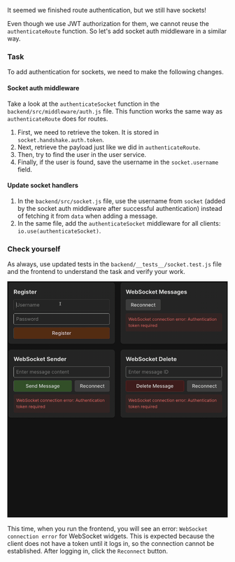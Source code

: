 It seemed we finished route authentication, but we still have sockets!

Even though we use JWT authorization for them, we cannot reuse the `authenticateRoute` function.
So let's add socket auth middleware in a similar way.

### Task
To add authentication for sockets, we need to make the following changes.

#### Socket auth middleware
Take a look at the `authenticateSocket` function in the `backend/src/middleware/auth.js` file.
This function works the same way as `authenticateRoute` does for routes.

1. First, we need to retrieve the token. It is stored in `socket.handshake.auth.token`.
2. Next, retrieve the payload just like we did in `authenticateRoute`.
3. Then, try to find the user in the user service.
4. Finally, if the user is found, save the username in the `socket.username` field.

#### Update socket handlers
1. In the `backend/src/socket.js` file, use the username from `socket` (added by the socket auth middleware after successful authentication) instead of fetching it from `data` when adding a message.
2. In the same file, add the `authenticateSocket` middleware for all clients: `io.use(authenticateSocket)`.

### Check yourself
As always, use updated tests in the `backend/__tests__/socket.test.js` file and the frontend to understand the task and verify your work.

<div style="text-align: center; max-width: 900px; margin: 0 auto;">
<img src="images/sockets_auth.gif" alt="Sockets with auth">
</div>

This time, when you run the frontend, you will see an error: `WebSocket connection error` for WebSocket widgets.
This is expected because the client does not have a token until it logs in, so the connection cannot be established.
After logging in, click the `Reconnect` button.
